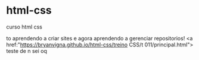 # html-css
 curso html css
 
 to aprendendo a criar sites e agora aprendendo a gerenciar repositorios!
<a href:"https://bryanvigna.github.io/html-css/treino CSS/t 011/principal.html"> teste de n sei oq